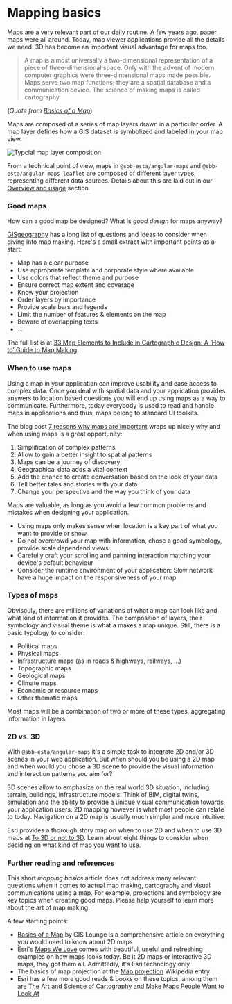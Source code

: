 # Mapping basics

Maps are a very relevant part of our daily routine. A few years ago, paper maps were all around. Today, map viewer applications provide all the details we need. 3D has become an important visual advantage for maps too.

> A map is almost universally a two-dimensional representation of a piece of three-dimensional space. Only with the advent of modern computer graphics were three-dimensional maps made possible. Maps serve two map functions; they are a spatial database and a communication device. The science of making maps is called cartography.

(_Quote from [Basics of a Map](https://www.gislounge.com/map/)_)

Maps are composed of a series of map layers drawn in a particular order. A map layer defines how a GIS dataset is symbolized and labeled in your map view.

![Typcial map layer composition](/assets/images/angular-maps/map_layers.jpg 'Typical map layer composition (image by United States Geological Survey [Public domain]')

From a technical point of view, maps in `@sbb-esta/angular-maps` and `@sbb-esta/angular-maps-leaflet` are composed of different layer types, representing different data sources. Details about this are laid out in our [Overview and usage](/maps-leaflet/introduction/overview-and-usage) section.

### Good maps

How can a good map be designed? What is _good design_ for maps anyway?

[GISgeography](https://gisgeography.com/) has a long list of questions and ideas to consider when diving into map making. Here's a small extract with important points as a start:

- Map has a clear purpose
- Use appropriate template and corporate style where available
- Use colors that reflect theme and purpose
- Ensure correct map extent and coverage
- Know your projection
- Order layers by importance
- Provide scale bars and legends
- Limit the number of features & elements on the map
- Beware of overlapping texts
- ...

The full list is at [33 Map Elements to Include in Cartographic Design: A ‘How to’ Guide to Map Making](https://gisgeography.com/map-elements-how-to-guide-map-making/).

### When to use maps

Using a map in your application can improve usability and ease access to complex data. Once you deal with spatial data and your application provides answers to location based questions you will end up using maps as a way to communicate. Furthermore, today everybody is used to read and handle maps in applications and thus, maps belong to standard UI toolkits.

The blog post [7 reasons why maps are important](https://web.archive.org/web/20170919140259/http://barrachd.co.uk/insights/blog/7-reasons-why-maps-are-important-in-data-analytics/) wraps up nicely why and when using maps is a great opportunity:

1. Simplification of complex patterns
2. Allow to gain a better insight to spatial patterns
3. Maps can be a journey of discovery
4. Geographical data adds a vital context
5. Add the chance to create conversation based on the look of your data
6. Tell better tales and stories with your data
7. Change your perspective and the way you think of your data

Maps are valuable, as long as you avoid a few common problems and mistakes when designing your application.

- Using maps only makes sense when location is a key part of what you want to provide or show.
- Do not overcrowd your map with information, chose a good symbology, provide scale dependend views
- Carefully craft your scrolling and panning interaction matching your device's default behaviour
- Consider the runtime environment of your application: Slow network have a huge impact on the responsiveness of your map

### Types of maps

Obvisouly, there are millions of variations of what a map can look like and what kind of information it provides. The composition of layers, their symbology and visual theme is what a makes a map unique. Still, there is a basic typology to consider:

- Political maps
- Physical maps
- Infrastructure maps (as in roads & highways, railways, ...)
- Topographic maps
- Geological maps
- Climate maps
- Economic or resource maps
- Other thematic maps

Most maps will be a combination of two or more of these types, aggregating information in layers.

### 2D vs. 3D

With `@sbb-esta/angular-maps` it's a simple task to integrate 2D and/or 3D scenes in your web application. But when should you be using a 2D map and when would you chose a 3D scene to provide the visual information and interaction patterns you aim for?

3D scenes allow to emphasize on the real world 3D situation, including terrain, buildings, infrastructure models. Think of BIM, digital twins, simulation and the ability to provide a unique visual communication towards your application users. 2D mapping however is what most people can relate to today. Navigation on a 2D map is usually much simpler and more intuitive.

Esri provides a thorough story map on when to use 2D and when to use 3D maps at [To 3D or not to 3D](https://storymaps.arcgis.com/stories/85df1e904cbb49c8ad169be4bc927016). Learn about eight things to consider when deciding on what kind of map you want to use.

### Further reading and references

This short _mapping basics_ article does not address many relevant questions when it comes to actual map making, cartography and visual communications using a map. For example, projections and symbology are key topics when creating good maps. Please help yourself to learn more about the art of map making.

A few starting points:

- [Basics of a Map](https://www.gislounge.com/map/) by GIS Lounge is a comprehensive article on everything you would need to know about 2D maps
- Esri's [Maps We Love](https://www.esri.com/en-us/maps-we-love/) comes with beautiful, useful and refreshing examples on how maps looks today. Be it 2D maps or interactive 3D maps, they got them all. Admittedly, it's Esri technology only
- The basics of map projection at the [Map projection](https://en.wikipedia.org/wiki/Map_projection) Wikipedia entry
- Esri has a few more good reads & books on these topics, among them are [The Art and Science of Cartography](https://www.esri.com/about/newsroom/arcuser/the-art-and-science-of-cartography/) and [Make Maps People Want to Look At](https://www.esri.com/news/arcuser/0112/make-maps-people-want-to-look-at.html)
